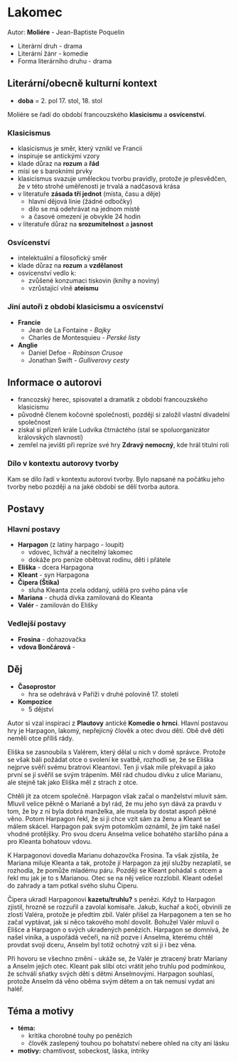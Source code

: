 # Lakomec

Autor: **Moliére** - Jean-Baptiste Poquelin

 - Literární druh - drama
 - Literární žánr - komedie
 - Forma literárního druhu - drama

## Literární/obecně kulturní kontext

 - **doba** = 2. pol 17. stol, 18. stol

Moliére se řadí do období francouzského **klasicismu** a **osvícenství**. 

### Klasicismus
 - klasicismus je směr, který vznikl ve Francii
 - inspiruje se antickými vzory
 - klade důraz na **rozum** a **řád**
 - mísí se s barokními prvky
 - klasicismus svazuje uměleckou tvorbu pravidly, protože je přesvědčen, že v této strohé uměřenosti je trvalá a nadčasová krása
 - v literatuře **zásada tří jednot** (místa, času a děje)
   - hlavní dějová linie (žádné odbočky)
   - dílo se má odehrávat na jednom místě
   - a časové omezení je obvykle 24 hodin
 - v literatuře důraz na **srozumitelnost** a **jasnost**

### Osvícenství
 - intelektuální a filosofický směr
 - klade důraz na **rozum** a **vzdělanost**
 - osvícenství vedlo k:
   - zvůšené konzumaci tiskovin (knihy a noviny)
   - vzrůstající vlně **ateismu**

### Jiní autoři z období klasicismu a osvícenství
 - **Francie**
   - Jean de La Fontaine - *Bajky*
   - Charles de Montesquieu - *Perské listy*
 - **Anglie**
   - Daniel Defoe - *Robinson Crusoe*
   - Jonathan Swift - *Gulliverovy cesty*

## Informace o autorovi
 - francozský herec, spisovatel a dramatik z období francouzského klasicismu
 - původně členem kočovné společnosti, později si založil vlastní divadelní společnost
 - získal si přízeň krále Ludvíka čtrnáctého (stal se spoluorganizátor královských slavností)
 - zemřel na jevišti při repríze své hry **Zdravý nemocný**, kde hrál titulní roli

### Dílo v kontextu autorovy tvorby

Kam se dílo řadí v kontextu autorovi tvorby. Bylo napsané na počátku jeho tvorby nebo později a na jaké období se dělí tvorba autora.

## Postavy

### Hlavní postavy 
 - **Harpagon** (z latiny harpago - loupit)
   - vdovec, lichvář a necitelný lakomec
   - dokáže pro peníze obětovat rodinu, děti i přátele
 - **Eliška** - dcera Harpagona
 - **Kleant** - syn Harpagona
 - **Čipera (Štika)**
   - sluha Kleanta zcela oddaný, udělá pro svého pána vše
 - **Mariana** - chudá dívka zamilovaná do Kleanta
 - **Valér** - zamilován do Elišky

### Vedlejší postavy
 - **Frosina** - dohazovačka
 - **vdova Bončárová** - 

## Děj
 - **Časoprostor**
   - hra se odehrává v Paříži v druhé polovině 17. století
 - **Kompozice**
   - 5 dějství

Autor si vzal inspiraci z **Plautovy** antické **Komedie o hrnci**. Hlavní postavou hry je Harpagon, lakomý, nepřejícný člověk a otec dvou dětí. Obě dvě děti neměli otce příliš rády.

Eliška se zasnoubila s Valérem, který dělal u nich v domě správce. Protože se však báli požádat otce o svolení ke svatbě, rozhodli se, že se Eliška nejprve svěří svému bratrovi Kleantovi. Ten ji však mile překvapil a jako první se jí svěřil se svým trápením. Měl rád chudou dívku z ulice Marianu, ale stejně tak jako Eliška měl z strach z otce.

Chtěli jít za otcem společně. Harpagon však začal o manželství mluvit sám. Mluvil velice pěkně o Marianě a byl rád, že mu jeho syn dává za pravdu v tom, že by z ní byla dobrá manželka, ale musela by dostat aspoň pěkné věno. Potom Harpagon řekl, že si ji chce vzít sám za ženu a Kleant se málem skácel. Harpagon pak svým potomkům oznámil, že jim také našel vhodné protějšky. Pro svou dceru Anselma velice bohatého staršího pána a pro Kleanta bohatouv vdovu.

K Harpagonovi dovedla Marianu dohazovčka Frosina. Ta však zjistila, že Mariana miluje Kleanta a tak, protože jí Harpagon za její služby nezaplatil, se rozhodla, že pomůže mladému páru. Později se Kleant pohádal s otcem a řekl mu jak je to s Marianou. Otec se na něj velice rozzlobil. Kleant odešel do zahrady a tam potkal svého sluhu Čiperu.

Čipera ukradl Harpagonovi **kazetu/truhlu?** s penězi. Když to Harpagon zjistil, hrozně se rozzuřil a zavolal komisaře. Jakub, kuchař a kočí, obvinili ze zlosti Valéra, protože je předtím zbil. Valér přišel za Harpagonem a ten se ho začal vyptávat, jak si něco takového mohl dovolit. Bohužel Valér mluvil o Elišce a Harpagon o svých ukradených penězích. Harpagon se domnívá, že našel viníka, a uspořádá večeři, na niž pozve i Anselma, kterému chtěl provdat svoji dceru, Anselm byl totiž ochotný vzít si ji i bez věna.

Při hovoru se všechno změní - ukáže se, že Valér je ztracený bratr Mariany a Anselm jejich otec. Kleant pak slíbí otci vrátit jeho truhlu pod podmínkou, že schválí sňatky svých dětí s dětmi Anselmovými. Harpagon souhlasí, protože Anselm dá věno oběma svým dětem a on tak nemusí vydat ani haléř.

## Téma a motivy
 - **téma:**
   - kritika chorobné touhy po penězích
   - člověk zaslepený touhou po bohatství nebere ohled na city ani lásku
 - **motivy:** chamtivost, sobeckost, láska, intriky
